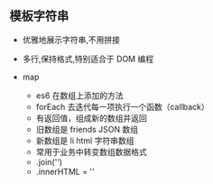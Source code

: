 ## 模板字符串

- 优雅地展示字符串,不用拼接
- 多行,保持格式,特别适合于 DOM 编程


- map
  - es6 在数组上添加的方法
  - forEach 去迭代每一项执行一个函数（callback）
  - 有返回值，组成新的数组并返回
  - 旧数组是 friends JSON 数组
  - 新数组是 li html 字符串数组
  - 常用于业务中转变数组数据格式
  - .join('')
  - .innerHTML = ''